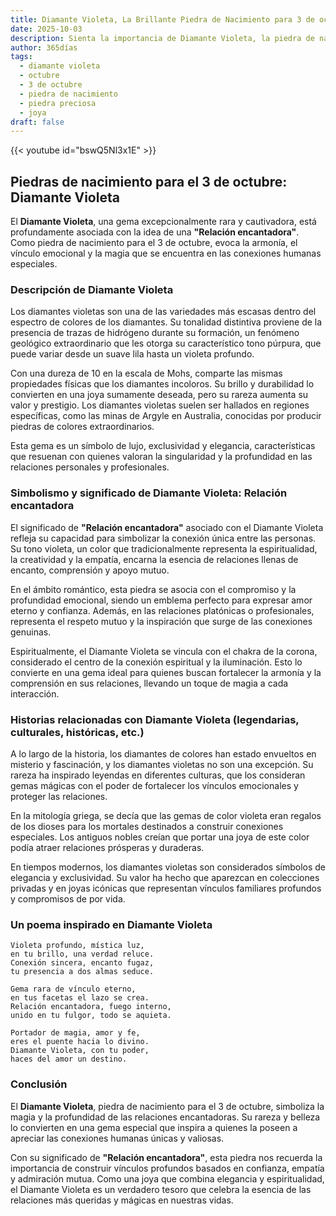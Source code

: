 ```yaml
---
title: Diamante Violeta, La Brillante Piedra de Nacimiento para 3 de octubre
date: 2025-10-03
description: Sienta la importancia de Diamante Violeta, la piedra de nacimiento de 3 de octubre que simboliza Relación encantadora. Deje que su belleza y significado iluminen su día.
author: 365días
tags:
  - diamante violeta
  - octubre
  - 3 de octubre
  - piedra de nacimiento
  - piedra preciosa
  - joya
draft: false
---
```


{{< youtube id="bswQ5Nl3x1E" >}}

## Piedras de nacimiento para el 3 de octubre: Diamante Violeta

El **Diamante Violeta**, una gema excepcionalmente rara y cautivadora, está profundamente asociada con la idea de una **"Relación encantadora"**. Como piedra de nacimiento para el 3 de octubre, evoca la armonía, el vínculo emocional y la magia que se encuentra en las conexiones humanas especiales.

### Descripción de Diamante Violeta

Los diamantes violetas son una de las variedades más escasas dentro del espectro de colores de los diamantes. Su tonalidad distintiva proviene de la presencia de trazas de hidrógeno durante su formación, un fenómeno geológico extraordinario que les otorga su característico tono púrpura, que puede variar desde un suave lila hasta un violeta profundo.

Con una dureza de 10 en la escala de Mohs, comparte las mismas propiedades físicas que los diamantes incoloros. Su brillo y durabilidad lo convierten en una joya sumamente deseada, pero su rareza aumenta su valor y prestigio. Los diamantes violetas suelen ser hallados en regiones específicas, como las minas de Argyle en Australia, conocidas por producir piedras de colores extraordinarios.

Esta gema es un símbolo de lujo, exclusividad y elegancia, características que resuenan con quienes valoran la singularidad y la profundidad en las relaciones personales y profesionales.

### Simbolismo y significado de Diamante Violeta: Relación encantadora

El significado de **"Relación encantadora"** asociado con el Diamante Violeta refleja su capacidad para simbolizar la conexión única entre las personas. Su tono violeta, un color que tradicionalmente representa la espiritualidad, la creatividad y la empatía, encarna la esencia de relaciones llenas de encanto, comprensión y apoyo mutuo.

En el ámbito romántico, esta piedra se asocia con el compromiso y la profundidad emocional, siendo un emblema perfecto para expresar amor eterno y confianza. Además, en las relaciones platónicas o profesionales, representa el respeto mutuo y la inspiración que surge de las conexiones genuinas.

Espiritualmente, el Diamante Violeta se vincula con el chakra de la corona, considerado el centro de la conexión espiritual y la iluminación. Esto lo convierte en una gema ideal para quienes buscan fortalecer la armonía y la comprensión en sus relaciones, llevando un toque de magia a cada interacción.

### Historias relacionadas con Diamante Violeta (legendarias, culturales, históricas, etc.)

A lo largo de la historia, los diamantes de colores han estado envueltos en misterio y fascinación, y los diamantes violetas no son una excepción. Su rareza ha inspirado leyendas en diferentes culturas, que los consideran gemas mágicas con el poder de fortalecer los vínculos emocionales y proteger las relaciones.

En la mitología griega, se decía que las gemas de color violeta eran regalos de los dioses para los mortales destinados a construir conexiones especiales. Los antiguos nobles creían que portar una joya de este color podía atraer relaciones prósperas y duraderas.

En tiempos modernos, los diamantes violetas son considerados símbolos de elegancia y exclusividad. Su valor ha hecho que aparezcan en colecciones privadas y en joyas icónicas que representan vínculos familiares profundos y compromisos de por vida.

### Un poema inspirado en Diamante Violeta

```
Violeta profundo, mística luz,  
en tu brillo, una verdad reluce.  
Conexión sincera, encanto fugaz,  
tu presencia a dos almas seduce.  

Gema rara de vínculo eterno,  
en tus facetas el lazo se crea.  
Relación encantadora, fuego interno,  
unido en tu fulgor, todo se aquieta.  

Portador de magia, amor y fe,  
eres el puente hacia lo divino.  
Diamante Violeta, con tu poder,  
haces del amor un destino.  
```

### Conclusión

El **Diamante Violeta**, piedra de nacimiento para el 3 de octubre, simboliza la magia y la profundidad de las relaciones encantadoras. Su rareza y belleza lo convierten en una gema especial que inspira a quienes la poseen a apreciar las conexiones humanas únicas y valiosas.

Con su significado de **"Relación encantadora"**, esta piedra nos recuerda la importancia de construir vínculos profundos basados en confianza, empatía y admiración mutua. Como una joya que combina elegancia y espiritualidad, el Diamante Violeta es un verdadero tesoro que celebra la esencia de las relaciones más queridas y mágicas en nuestras vidas.